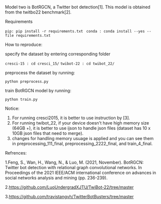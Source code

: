 Model two is BotRGCN, a Twitter bot detection[1].
This model is obtained from the twitbo22 benchmark[2].

Requirements

 ```pip: pip install -r requirements.txt ```
 ```conda : conda install --yes --file requirements.txt ```

How to reproduce:

specify the dataset by entering corresponding folder

 ```cresci-15 : cd cresci_15/```
 ```twibot-22 : cd twibot_22/```

preprocess the dataset by running:

 ```python preprocess.py ```

train BotRGCN model by running:

 ```python train.py ```


Notice:

1. For running cresci2015, it is better to use instruction by [3].
3. For running twibot_22, if your device doesn't have high memory size (64GB +), it is better to use ijson to handle json files (dataset has 10 x 10GB json files that need to merge).
4. changes for handling memory usuage is applied and you can see them in preprocessing_111_final, preprocessing_2222_final, and train_4_final.

Refrences:

1.Feng, S., Wan, H., Wang, N., & Luo, M. (2021, November). BotRGCN: Twitter bot detection with relational graph convolutional networks. In Proceedings of the 2021 IEEE/ACM international conference on advances in social networks analysis and mining (pp. 236-239).

2.https://github.com/LuoUndergradXJTU/TwiBot-22/tree/master

3.https://github.com/travistangvh/TwitterBotBusters/tree/master

